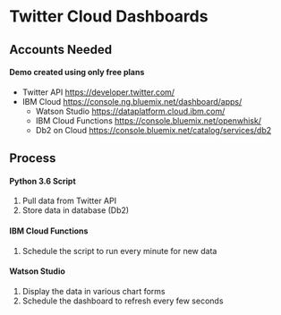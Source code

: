 # Twitter Cloud Dashboards

## Accounts Needed
#### Demo created using only free plans
- Twitter API https://developer.twitter.com/
- IBM Cloud https://console.ng.bluemix.net/dashboard/apps/
  - Watson Studio https://dataplatform.cloud.ibm.com/
  - IBM Cloud Functions https://console.bluemix.net/openwhisk/
  - Db2 on Cloud https://console.bluemix.net/catalog/services/db2

## Process
#### Python 3.6 Script
1. Pull data from Twitter API
2. Store data in database (Db2)

#### IBM Cloud Functions
1. Schedule the script to run every minute for new data

#### Watson Studio
1. Display the data in various chart forms
2. Schedule the dashboard to refresh every few seconds